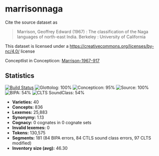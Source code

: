 # marrisonnaga

Cite the source dataset as

> Marrison, Geoffrey Edward (1967) : The classification of the Naga languages of north-east India. Berkeley : University of California

This dataset is licensed under a https://creativecommons.org/licenses/by-nc/4.0/ license

Conceptlist in Concepticon: [Marrison-1967-917](http://concepticon.clld.org/contributions/Marrison-1967-917)

## Statistics


[![Build Status](https://travis-ci.org/lexibank/marrisonnaga.svg?branch=master)](https://travis-ci.org/lexibank/marrisonnaga)
![Glottolog: 100%](https://img.shields.io/badge/Glottolog-100%25-brightgreen.svg "Glottolog: 100%")
![Concepticon: 95%](https://img.shields.io/badge/Concepticon-95%25-green.svg "Concepticon: 95%")
![Source: 100%](https://img.shields.io/badge/Source-100%25-brightgreen.svg "Source: 100%")
![BIPA: 54%](https://img.shields.io/badge/BIPA-54%25-red.svg "BIPA: 54%")
![CLTS SoundClass: 54%](https://img.shields.io/badge/CLTS%20SoundClass-54%25-red.svg "CLTS SoundClass: 54%")

- **Varieties:** 40
- **Concepts:** 836
- **Lexemes:** 25,883
- **Synonymy:** 1.13
- **Cognacy:** 0 cognates in 0 cognate sets
- **Invalid lexemes:** 0
- **Tokens:** 130,575
- **Segments:** 181 (84 BIPA errors, 84 CTLS sound class errors, 97 CLTS modified)
- **Inventory size (avg):** 46.30